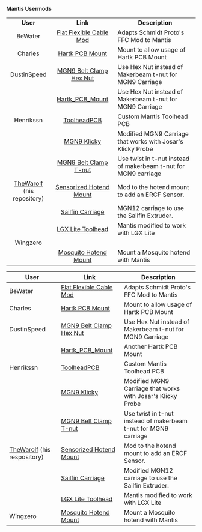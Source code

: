 

**Mantis Usermods**
<TABLE align="CENTER">
<TR align="CENTER"><TD><B>User</TD><TD><B>Link</TD><TD><B>Description</TD></TR>
<TR><TD align="CENTER">BeWater</TD><TD align="CENTER"><a href="BeWater/">Flat Flexible Cable Mod</A></TD><TD> Adapts Schmidt Proto's FFC Mod to Mantis</TD></TR>
<TR><TD align="CENTER">Charles</TD><TD align="CENTER"><a href="Charles/">Hartk PCB Mount</A></TD><TD>Mount to allow usage of Hartk PCB Mount</TD></TR>
<TR><TD align="CENTER">DustinSpeed</TD><TD align="CENTER"><a href="DustinSpeed/belt_clamp_nut_block.stl">MGN9 Belt Clamp Hex Nut</A></TD><TD>Use Hex Nut instead of Makerbeam t-nut for MGN9 Carriage</TD></TR>
<TR><TD></TD><TD align="CENTER"><a href="DustinSpeed/Hartk_PCB_Mount/">Hartk_PCB_Mount</A></TD><TD>Use Hex Nut instead of Makerbeam t-nut for MGN9 Carriage</TD></TR>
<TR><TD align="CENTER">Henrikssn</TD><TD align="CENTER"><a href="Henrikssn/Toolhead_PCB/">ToolheadPCB</TD></A><TD>Custom Mantis Toolhead PCB</TD></TR>
<TR><TD align="CENTER"></TD><TD align="CENTER"><a href="Henrikssn/MGN9_Klicky">MGN9 Klicky</A></TD><TD>Modified MGN9 Carriage that works with Josar's Klicky Probe</TD></TR>
<TR><TD align="CENTER"></TD><TD align="CENTER"><a href="Henrikssn/belt_clamp_t_nut_by_Henrikssn.stl">MGN9 Belt Clamp T-nut</A></TD><TD>Use twist in t-nut instead of makerbeam t-nut for MGN9 carriage</TD></TR>
<TR><TD align="CENTER"><a href="https://github.com/TheWarolf/Voron-Personal-Mods/tree/main/V2/Long_Mantis_Toolhead">TheWarolf</A><BR>(his repository)</TD><TD align="CENTER"><a href="https://github.com/TheWarolf/Voron-Personal-Mods/tree/main/V2/Long_Mantis_Toolhead/Sensorized_Hotend_Mount">Sensorized Hotend Mount</A></TD><TD>Mod to the hotend mount to add an ERCF Sensor. </TD></TR>
<TR><TD align="CENTER"></TD><TD align="CENTER"><a href="https://github.com/TheWarolf/Voron-Personal-Mods/tree/main/V2/Long_Mantis_Toolhead/Sailfin_Mount">Sailfin Carriage</A></TD><TD>MGN12 carriage to use the Sailfin Extruder. </TD></TR>
<TR><TD align="CENTER"></TD><TD align="CENTER"><a href="https://github.com/TheWarolf/Voron-Personal-Mods/tree/main/V2/Long_Mantis_Toolhead/LGX_Lite_Toolhead">LGX Lite Toolhead</A></TD><TD>Mantis modified to work with LGX Lite</TD></TR>
<TR><TD align="CENTER">Wingzero</TD><TD align="CENTER"><a href=""></A></TD><TD></TD></TR>
<TR><TD align="CENTER"></TD><TD align="CENTER"><a href="Wingzero/">Mosquito Hotend Mount</A></TD><TD>Mount a Mosquito hotend with Mantis</TD></TR>
</TABLE>


  
   
|User| Link | Description  | 
|--|--|--|	
| BeWater| [Flat Flexible Cable Mod](BeWater/) | Adapts Schmidt Proto's FFC Mod to Mantis|
|Charles| [Hartk PCB Mount](Charles/)| Mount to allow usage of Hartk PCB Mount| 
|DustinSpeed| [MGN9 Belt Clamp Hex Nut](DustinSpeed/belt_clamp_nut_block.stl) | Use Hex Nut instead of Makerbeam t-nut for MGN9 Carriage|
| | [Hartk_PCB_Mount](DustinSpeed/Hartk_PCB_Mount/)| Another Hartk PCB Mount
|Henrikssn|[ToolheadPCB](Henrikssn/Toolhead_PCB/)|Custom Mantis Toolhead PCB |
| | [MGN9 Klicky](Henrikssn/MGN9_Klicky) | Modified MGN9 Carriage that works with Josar's Klicky Probe|
| | [MGN9 Belt Clamp T-nut](Henrikssn/belt_clamp_t_nut_by_Henrikssn.stl) | Use twist in t-nut instead of makerbeam t-nut for MGN9 carriage |
|[TheWarolf](https://github.com/TheWarolf/Voron-Personal-Mods/tree/main/V2/Long_Mantis_Toolhead) (his respository)|[Sensorized Hotend Mount](https://github.com/TheWarolf/Voron-Personal-Mods/tree/main/V2/Long_Mantis_Toolhead/Sensorized_Hotend_Mount)|Mod to the hotend mount to add an ERCF Sensor. |
||[Sailfin Carriage](https://github.com/TheWarolf/Voron-Personal-Mods/tree/main/V2/Long_Mantis_Toolhead/Sailfin_Mount)|Modified MGN12 carriage to use the Sailfin Extruder. |
||[LGX Lite Toolhead](https://github.com/TheWarolf/Voron-Personal-Mods/tree/main/V2/Long_Mantis_Toolhead/LGX_Lite_Toolhead)|Mantis modified to work with LGX Lite|
|Wingzero|[Mosquito Hotend Mount](Wingzero/)|Mount a Mosquito hotend with Mantis |


